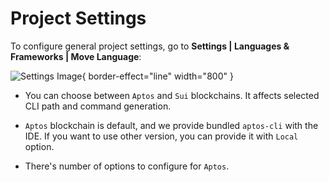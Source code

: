 # Project Settings

To configure general project settings, go to **Settings | Languages & Frameworks | Move Language**: 

![Settings Image](settings.png){ border-effect="line" width="800" }

* You can choose between `Aptos` and `Sui` blockchains. It affects selected CLI path and command generation.

* `Aptos` blockchain is default, and we provide bundled `aptos-cli` with the IDE. If you want to use other version, you can provide it with `Local` option. 

* There's number of options to configure for `Aptos`.

